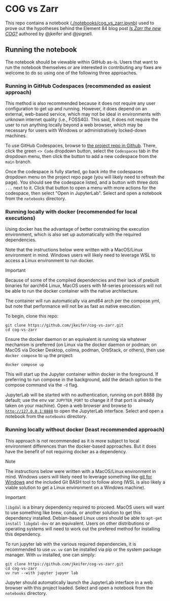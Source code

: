 # COG vs Zarr

This repo contains a notebook ([./notebooks/cog_vs_zarr.ipynb](./notebooks/cog_vs_zarr.ipynb)) used
to prove out the hypotheses behind the Element 84 blog post
[_Is Zarr the new COG?_](https://element84.com/software-engineering/is-zarr-the-new-cog/)
authored by @jkeifer and @jsignell.

## Running the notebook

The notebook should be viewable within GitHub as-is. Users that want to run the
notebook themselves or are interested in contributing any fixes are welcome to
do so using one of the following three approaches.

### Running in GitHub Codespaces (recommended as easiest approach)

This method is also recommended because it does not require any user
configuration to get up and running. However, it does depend on an external,
web-based service, which may not be ideal in environments with unknown internet
quality (i.e., FOSS4G). This said, it does not require the user to run anything
locally beyond a web browser, which may be necessary for users with Windows or
administratively locked-down machines.

To use GitHub Codespaces, browse to [the project repo in
Github](https://github.com/jkeifer/cog-vs-zarr). There, click the green
`<> Code` dropdown button, select the `Codespaces` tab in the dropdown menu,
then click the button to add a new codespace from the `main` branch.

Once the codespace is fully started, go back into the codespaces dropdown menu
on the project repo page (you will likely need to refresh the page). You should
see the codespace listed, and a button with three dots `...` next to it. Click
that button to open a menu with more actions for the codespace, then select
"Open in JupyterLab". Select and open a notebook from the `notebooks` directory.

### Running locally with docker (recommended for local executions)

Using docker has the advantage of better constraining the execution
environment, which is also set up automatically with the required dependencies.

Note that the instructions below were written with a MacOS/Linux environment in
mind. Windows users will likely need to leverage WSL to access a Linux
environment to run docker.


> [!IMPORTANT]
> Because of some of the compiled dependencies and their lack of prebuilt
> binaries for aarch64 Linux, MacOS users with M-series processors will
> not be able to run the docker container with the native architecture.
>
> The container will run automatically via amd64 arch per the compose.yml,
> but note that performance will not be as fast as native execution.


To begin, clone this repo:

```commandline
git clone https://github.com/jkeifer/cog-vs-zarr.git
cd cog-vs-zarr
```

Ensure the docker daemon or an equivalent is running via whatever mechanism is
preferred (on Linux via the docker daemon or podman; on MacOS via Docker
Desktop, colima, podman, OrbStack, or others), then use `docker compose` to
`up` the project:

```commandline
docker compose up
```

This will start up the Jupyter container within docker in the foreground. If
preferring to run compose in the background, add the detach option to the
compose command via the `-d` flag.

JupyterLab will be started with no authentication, running on port 8888 (by
default; use the env var `JUPYTER_PORT` to change it if that port is already
taken on your machine). Open a web browser and browse to
[`http://127.0.0.1:8888`](http://127.0.0.1:8888) to open the JupyterLab
interface. Select and open a notebook from the `notebooks` directory.

### Running locally without docker (least recommended approach)

This approach is not recommended as it is more subject to local environment
differences than the docker-based approaches. But it does have the benefit of
not requiring docker as a dependency.

> [!NOTE]
> The instructions below were written with a MacOS/Linux environment in mind.
> Windows users will likely need to leverage something like [git for
> Windows](https://gitforwindows.org/) and the included Git BASH tool to follow
> along (WSL is also likely a viable solution to get a Linux environment on a
> Windows machine).

> [!IMPORTANT]
> `libgdal` is a binary dependency required to proceed.  MacOS users will want
> to use something like brew, conda, or another solution to get this dependency
> installed. Debian-based Linux users should be able to `apt-get install
> libgdal-dev` or an equivalent. Users on other distributions or operating
> systems will need to work out the prefered method for installing this
> dependency.

To run jupyter lab with the various required dependencies, it is recommended to
use `uv`. `uv` can be installed via pip or the system package manager. With
`uv` installed, one can simply:

```commandline
git clone https://github.com/jkeifer/cog-vs-zarr.git
cd cog-vs-zarr
uv run --with jupyter jupyer lab
```

Jupyter should automatically launch the JupyterLab interface in a web browser
with this project loaded. Select and open a notebook from the `notebooks` directory.
